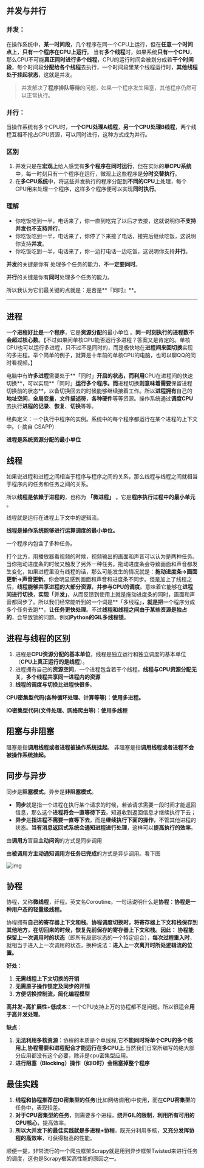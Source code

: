 ## 并发与并行

### **并发**：

在操作系统中，**某一时间段**，几个程序在同一个CPU上运行，但在**任意一个时间点**上，**只有一个程序在CPU上运行**。
当有**多个线程**时，如果系统**只有一个CPU**，那么CPU不可能**真正同时进行多个线程**，CPU的运行时间会被划分成若**干个时间段**，每个时间段**分配给各个线程**去执行，一个时间段里某个线程运行时，**其他线程处于挂起状态**，这就是并发。

> 并发解决了**程序排队等待**的问题，如果一个程序发生阻塞，其他程序仍然可以正常执行。

### **并行**：

当操作系统有多个CPU时，**一个CPU处理A线程**，**另一个CPU处理B线程**，两个线程互相不抢占CPU资源，可以同时进行，这种方式成为并行。

### 区别

1. 并发只是在**宏观上**给人感觉有**多个程序在同时运行**，但在实际的**单CPU系统**中，每一时刻只有一个程序在运行，微观上这些程序是**分时交替执行**。
2. 在**多CPU系统**中，将这些并发执行的程序分配到**不同的CPU**上处理，每个CPU用来处理一个程序，这样多个程序便可以实现**同时执行**。

### 理解

- 你吃饭吃到一半，电话来了，你一直到吃完了以后才去接，这就说明你**不支持并发也不支持并行**。
- 你吃饭吃到一半，电话来了，你停了下来接了电话，接完后继续吃饭，这说明你支持**并发**。
- 你吃饭吃到一半，电话来了，你一边打电话一边吃饭，这说明你支持**并行**。

**并发**的关键是你有        处理多个任务的能力，**不一定要同时**。

**并行**的关键是你有**同时**处理多个任务的能力。

所以我认为它们最关键的点就是：是否是**『同时』**。







______



## 进程

**一个进程好比是一个程序**，它是**资源分配**的最小单位 。**同一时刻执行的进程数不会超过核心数**。【不过如果问单核CPU能否运行多进程？答案又是肯定的。单核CPU也可以运行多进程，只不过不是同时的，而是极快地在**进程间来回切换**实现的多进程。举个简单的例子，就算是十年前的单核CPU的电脑，也可以聊QQ的同时看视频。】

电脑中有**许多进程**需要处于**「同时」**开启的状态，而利用**CPU在进程间的快速切换**，可以实现**「同时」**运行多个程序。而**进程切换**则意味着需要**保留进程切换前的状态**，以备切换回去的时候能够继续接着工作。所以**进程拥有**自己的**地址空间**，**全局变量**，**文件描述符**，**各种硬件**等等资源。操作系统通过**调度CPU**去执行**进程的记录**、**恢复**、**切换**等等。



经典定义：一个执行中程序的实例。系统中的每个程序都运行在某个进程的上下文中。（-摘自 CSAPP）

**进程是系统资源分配的最小单位**



## 线程

如果说进程和进程之间相当于程序与程序之间的关系，那么线程与线程之间就相当于程序内的任务和任务之间的关系。

所以**线程是依赖于进程的**，也称为 **「微进程」** 。它是**程序执行过程中的最小单元** 。



线程就是运行在进程上下文中的逻辑流。

**线程是操作系统能够进行运算调度的最小单位。**



一个程序内包含了多种任务。

打个比方，用播放器看视频的时候，视频输出的画面和声音可以认为是两种任务。当你拖动进度条的时候又触发了另外一种任务。拖动进度条会导致画面和声音都发生变化，如果进程里没有线程的话，那么可能发生的情况就是：**拖动进度条->画面更新->声音更新**。你会明显感到画面和声音和进度条不同步。但是加上了线程之后，**线程能够共享进程的大部分资源**，**并参与CPU的调度**。意味着它能够在**进程间进行切换**，**实现「并发」**，从而反馈到使用上就是拖动进度条的同时，画面和声音都同步了。所以我们经常能听到的一个词是**「多线程」**，就是把**一个程序分成多个任务去跑**，**让任务更快处理**。不过**线程和线程之间由于某些资源是独占的**，会导致锁的问题。例如**Python的GIL多线程锁**。



## 进程与线程的区别

1. 进程是**CPU资源分配的基本单位**，线程是独立运行和独立调度的基本单位（**CPU上真正运行的是线程**）。
2. 进程拥有自己的**资源空间**，一个进程包含若干个线程，**线程与CPU资源分配无关**，**多个线程共享同一进程内的资源**
3. **线程的调度与切换比进程快很多**。

**CPU密集型代码(各种循环处理、计算等等)：使用多进程。**

**IO密集型代码(文件处理、网络爬虫等)：使用多线程**



## 阻塞与非阻塞

阻塞是指**调用线程或者进程被操作系统挂起**。
非阻塞是指**调用线程或者进程不会被操作系统挂起。**



## 同步与异步

同步是**阻塞模式**，异步是**非阻塞模式**。



- **同步**就是指一个进程在执行某个请求的时候，若该请求需要一段时间才能返回信息，那么这个**进程将会一直等待下去**，知道收到返回信息才继续执行下去；
- **异步**是**指进程不需要一直等下去**，而是**继续执行下面的操作**，不管其他进程的状态。**当有消息返回式系统会通知进程进行处理**，这样可以**提高执行的效率**。

由**调用方**盲目**主动问询**的方式是同步调用

由**被调用方主动通知调用方任务已完成**的方式是异步调用。看下图

![img](https://pic4.zhimg.com/80/v2-f1118cbd6283a2626e6d4b9e7477b21b_720w.jpg)

## 协程

协程，又称**微线程**，纤程。英文名Coroutine。一句话说明什么是**协程**：**协程是一种用户态的轻量级线程。**

协程拥有**自己的寄存器上下文和栈**。**协程调度切换时，将寄存器上下文和栈保存到其他地方，在切回来的时候，恢复先前保存的寄存器上下文和栈。**因此：
协程**能保留上一次调用时的状态**（即所有局部状态的一个特定组合），**每次过程重入时**，就相当于进入上一次调用的状态，换种说法：**进入上一次离开时所处逻辑流的位置。**

**好处**：

1. **无需线程上下文切换的开销**
2. **无需原子操作锁定及同步的开销**
3. **方便切换控制流，简化编程模型**

**高并发**+**高扩展性**+**低成本**：一个CPU支持上万的协程都不是问题。所以很适合**用于高并发处理**。

**缺点**：

1. **无法利用多核资源**：协程的本质是个单线程,它**不能同时将单个CPU的多个核用上**,**协程需要和进程配合才能运行在多CPU上**.当然我们日常所编写的绝大部分应用都没有这个必要，除非是cpu密集型应用。
2. **进行阻塞（Blocking）操作（如IO时）会阻塞掉整个程序**



## 最佳实践

1. **线程和协程推荐在IO密集型的任务**(比如网络调用)中使用，而在**CPU密集型**的任务中，表现较差。
2. **对于CPU密集型的任务**，则需要多个进程，**绕开GIL的限制**，**利用所有可用的CPU核心**，提高效率。
3. **所以大并发下的最佳实践就是多进程+协程**，既充分利用多核，**又充分发挥协程的高效率**，可获得极高的性能。

顺便一提，非常流行的一个爬虫框架Scrapy就是用到异步框架Twisted来进行任务的调度，这也是Scrapy框架高性能的原因之一。







